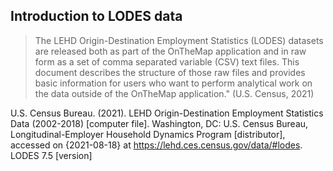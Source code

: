 ## Introduction to LODES data

> The LEHD Origin-Destination Employment Statistics (LODES) datasets are released both as
part of the OnTheMap application and in raw form as a set of comma separated variable (CSV)
text files. This document describes the structure of those raw files and provides basic information
for users who want to perform analytical work on the data outside of the OnTheMap application." (U.S. Census, 2021)

U.S. Census Bureau. (2021). LEHD Origin-Destination Employment Statistics Data (2002-2018) [computer file]. Washington, DC: U.S. Census Bureau, Longitudinal-Employer Household Dynamics Program [distributor], accessed on {2021-08-18} at https://lehd.ces.census.gov/data/#lodes. LODES 7.5 [version]
